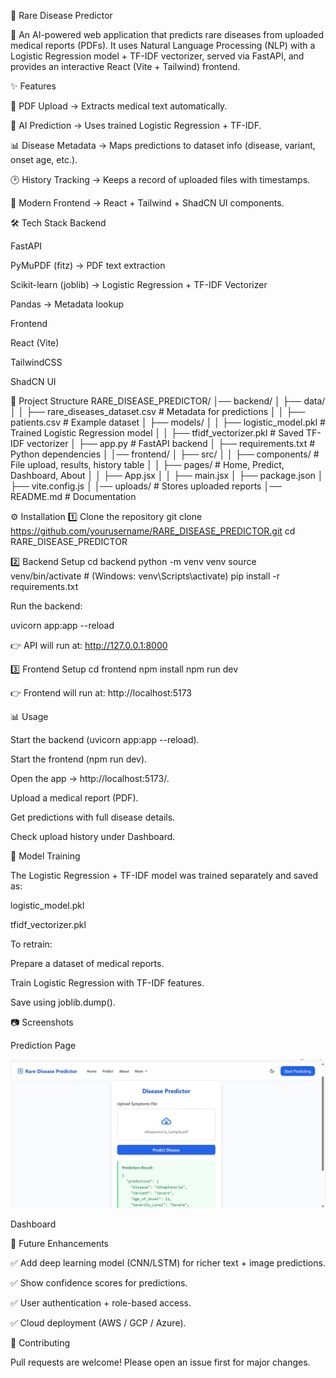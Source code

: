 🧬 Rare Disease Predictor

🚀 An AI-powered web application that predicts rare diseases from uploaded medical reports (PDFs).
It uses Natural Language Processing (NLP) with a Logistic Regression model + TF-IDF vectorizer, served via FastAPI, and provides an interactive React (Vite + Tailwind) frontend.

✨ Features

📄 PDF Upload → Extracts medical text automatically.

🤖 AI Prediction → Uses trained Logistic Regression + TF-IDF.

📊 Disease Metadata → Maps predictions to dataset info (disease, variant, onset age, etc.).

🕑 History Tracking → Keeps a record of uploaded files with timestamps.

🎨 Modern Frontend → React + Tailwind + ShadCN UI components.

🛠 Tech Stack
Backend

FastAPI

PyMuPDF (fitz) → PDF text extraction

Scikit-learn (joblib) → Logistic Regression + TF-IDF Vectorizer

Pandas → Metadata lookup

Frontend

React (Vite)

TailwindCSS

ShadCN UI

📂 Project Structure
RARE_DISEASE_PREDICTOR/
│── backend/
│   ├── data/
│   │   ├── rare_diseases_dataset.csv   # Metadata for predictions
│   │   ├── patients.csv                # Example dataset
│   ├── models/
│   │   ├── logistic_model.pkl          # Trained Logistic Regression model
│   │   ├── tfidf_vectorizer.pkl        # Saved TF-IDF vectorizer
│   ├── app.py                          # FastAPI backend
│   ├── requirements.txt                # Python dependencies
│
│── frontend/
│   ├── src/
│   │   ├── components/                 # File upload, results, history table
│   │   ├── pages/                      # Home, Predict, Dashboard, About
│   │   ├── App.jsx
│   │   ├── main.jsx
│   ├── package.json
│   ├── vite.config.js
│
│── uploads/                            # Stores uploaded reports
│── README.md                           # Documentation

⚙️ Installation
1️⃣ Clone the repository
git clone https://github.com/yourusername/RARE_DISEASE_PREDICTOR.git
cd RARE_DISEASE_PREDICTOR

2️⃣ Backend Setup
cd backend
python -m venv venv
source venv/bin/activate   # (Windows: venv\Scripts\activate)
pip install -r requirements.txt


Run the backend:

uvicorn app:app --reload


👉 API will run at: http://127.0.0.1:8000

3️⃣ Frontend Setup
cd frontend
npm install
npm run dev


👉 Frontend will run at: http://localhost:5173

📊 Usage

Start the backend (uvicorn app:app --reload).

Start the frontend (npm run dev).

Open the app → http://localhost:5173/.

Upload a medical report (PDF).

Get predictions with full disease details.

Check upload history under Dashboard.

🧠 Model Training

The Logistic Regression + TF-IDF model was trained separately and saved as:

logistic_model.pkl

tfidf_vectorizer.pkl

To retrain:

Prepare a dataset of medical reports.

Train Logistic Regression with TF-IDF features.

Save using joblib.dump().

📷 Screenshots

Prediction Page

![image alt](https://github.com/R-CHAKRADHAR/RARE_DISEASE_PREDICTOR/blob/main/WhatsApp%20Image%202025-08-30%20at%2010.11.07%20PM.jpeg?raw=true)

Dashboard


🚀 Future Enhancements

✅ Add deep learning model (CNN/LSTM) for richer text + image predictions.

✅ Show confidence scores for predictions.

✅ User authentication + role-based access.

✅ Cloud deployment (AWS / GCP / Azure).

🤝 Contributing

Pull requests are welcome! Please open an issue first for major changes.
